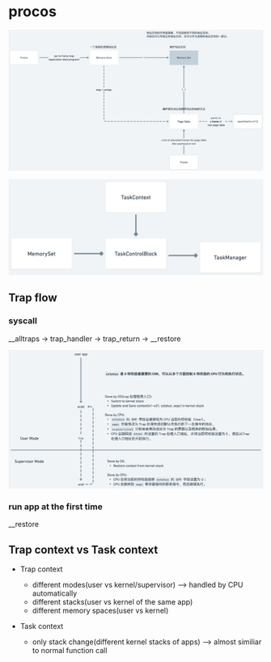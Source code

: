 # procos

![virtual memory model](./virtual_memory_model.png)

![task model](./task_model.png)


## Trap flow

### syscall

__alltraps -> trap_handler -> trap_return -> __restore

![trap flow](./trap.png)

### run app at the first time

__restore

## Trap context vs Task context

- Trap context
  - different modes(user vs kernel/supervisor) --> handled by CPU automatically
  - different stacks(user vs kernel of the same app)
  - different memory spaces(user vs kernel)

- Task context
  - only stack change(different kernel stacks of apps) --> almost similiar to normal function call

